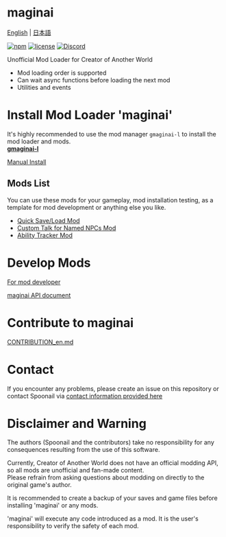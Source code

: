 # maginai
[English](README_en.md) | [日本語](README.md)

[![npm](https://img.shields.io/npm/v/maginai?style=for-the-badge)](https://www.npmjs.com/package/maginai)
[![license](https://img.shields.io/github/license/Spoonail-Iroiro/maginai?style=for-the-badge)](LICENSE)
[![Discord](https://img.shields.io/discord/1234695202615197746?style=for-the-badge&logo=discord&label=Discord)](https://discord.gg/Z7n5EPxQ)

Unofficial Mod Loader for Creator of Another World

- Mod loading order is supported
- Can wait async functions before loading the next mod 
- Utilities and events

# Install Mod Loader 'maginai'
It's highly recommended to use the mod manager `gmaginai-l` to install the mod loader and mods.  
[**gmaginai-l**](https://github.com/Spoonail-Iroiro/gmaginai-l/blob/master/README.md)  

[Manual Install](INSTALL_en.md)

## Mods List
You can use these mods for your gameplay, mod installation testing, as a template for mod development or anything else you like.

- [Quick Save/Load Mod](https://github.com/Spoonail-Iroiro/maginai-qsave/blob/master/README.md)
- [Custom Talk for Named NPCs Mod](https://github.com/Spoonail-Iroiro/maginai-plustalk/blob/master/README.md)
- [Ability Tracker Mod](https://github.com/Spoonail-Iroiro/maginai-atrack)


# Develop Mods
[For mod developer](MOD_DEVELOP_en.md)

[maginai API document](https://spoonail-iroiro.github.io/maginai/index.html)

# Contribute to maginai
[CONTRIBUTION_en.md](CONTRIBUTION_en.md)

# Contact
If you encounter any problems, please create an issue on this repository or contact Spoonail via [contact information provided here](https://whiteblackspace.hatenablog.com/contact-coaw)

# Disclaimer and Warning
The authors (Spoonail and the contributors) take no responsibility for any consequences resulting from the use of this software.

Currently, Creator of Another World does not have an official modding API, so all mods are unofficial and fan-made content.  
Please refrain from asking questions about modding on directly to the original game's author.
    
It is recommended to create a backup of your saves and game files before installing 'maginai' or any mods.

'maginai' will execute any code introduced as a mod.
It is the user's responsibility to verify the safety of each mod.


